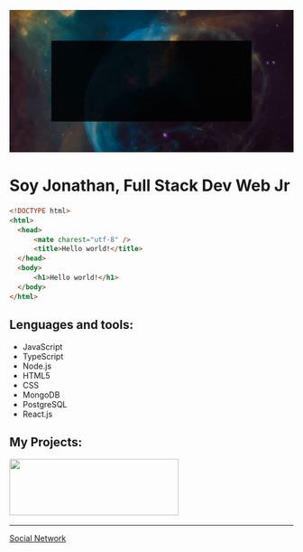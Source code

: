 ![](https://raw.githubusercontent.com/laguado415/About/main/assets/images/presentation.gif)


  <h1>Soy Jonathan, Full Stack Dev Web Jr</h1>
  
  ```html
<!DOCTYPE html>
<html>
    <head>
        <mate charest="utf-8" />
        <title>Hello world!</title>
    </head>
    <body>
        <h1>Hello world!</h1>
    </body>
</html>
```

<h2>Lenguages and tools:</h2>
<ul>
  <li>JavaScript</li>
  <li>TypeScript</li>
  <li>Node.js</li>
  <li>HTML5</li>
  <li>CSS</li>
  <li>MongoDB</li>
  <li>PostgreSQL</li>
  <li>React.js</li>
</ul>

<h2>My Projects:</h2>
<div style="width:100;height:100">
  <a href="https://github.com/llsonyll/social_network" target="_black"><img src="https://raw.githubusercontent.com/laguado415/laguado415/main/assets/images/Socialn.png" width="300"        height="100"/></a>
  <hr>
  <a href="https://www.socialn.me" target="_black">Social Network</a>
</div>
